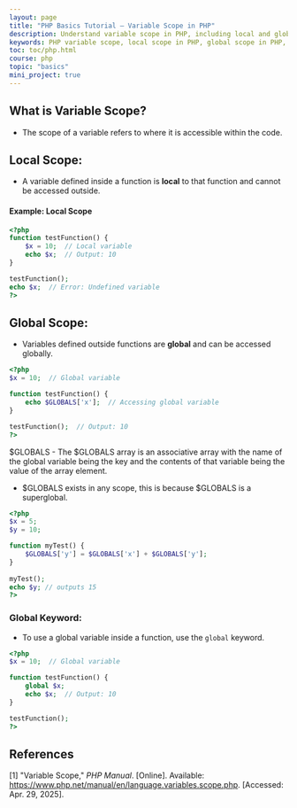 ```yaml
---
layout: page
title: "PHP Basics Tutorial – Variable Scope in PHP"
description: Understand variable scope in PHP, including local and global variables. Learn how to use the global keyword and access global variables inside functions with clear code examples.
keywords: PHP variable scope, local scope in PHP, global scope in PHP, PHP global keyword, PHP function variables, PHP $GLOBALS, variable accessibility in PHP, PHP scope example
toc: toc/php.html
course: php
topic: "basics"
mini_project: true
---
```


## **What is Variable Scope?**
- The scope of a variable refers to where it is accessible within the code.
  
## **Local Scope**:
- A variable defined inside a function is **local** to that function and cannot be accessed outside.

#### Example: Local Scope

```php
<?php
function testFunction() {
    $x = 10;  // Local variable
    echo $x;  // Output: 10
}

testFunction();
echo $x;  // Error: Undefined variable
?>
```

## **Global Scope**:
- Variables defined outside functions are **global** and can be accessed globally.

```php
<?php
$x = 10;  // Global variable

function testFunction() {
    echo $GLOBALS['x'];  // Accessing global variable
}

testFunction();  // Output: 10
?>
```

$GLOBALS - The $GLOBALS array is an associative array with the name of the global variable being the key and the contents of that variable being the value of the array element.

- $GLOBALS exists in any scope, this is because $GLOBALS is a superglobal.

```php
<?php
$x = 5;
$y = 10;

function myTest() {
    $GLOBALS['y'] = $GLOBALS['x'] + $GLOBALS['y'];
} 
     
myTest();
echo $y; // outputs 15
?>
```

### **Global Keyword**:
- To use a global variable inside a function, use the `global` keyword.

```php
<?php
$x = 10;  // Global variable

function testFunction() {
    global $x;
    echo $x;  // Output: 10
}

testFunction();
?>
```

## References

[1] "Variable Scope," *PHP Manual*. [Online]. Available: <https://www.php.net/manual/en/language.variables.scope.php>. [Accessed: Apr. 29, 2025].
